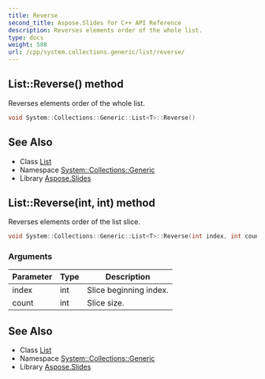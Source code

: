 ```yaml
---
title: Reverse
second_title: Aspose.Slides for C++ API Reference
description: Reverses elements order of the whole list.
type: docs
weight: 508
url: /cpp/system.collections.generic/list/reverse/
---
```

## List::Reverse() method


Reverses elements order of the whole list.

```cpp
void System::Collections::Generic::List<T>::Reverse()
```

## See Also

* Class [List](../)
* Namespace [System::Collections::Generic](../../)
* Library [Aspose.Slides](../../../)
## List::Reverse(int, int) method


Reverses elements order of the list slice.

```cpp
void System::Collections::Generic::List<T>::Reverse(int index, int count)
```


### Arguments

| Parameter | Type | Description |
| --- | --- | --- |
| index | int | Slice beginning index. |
| count | int | Slice size. |

## See Also

* Class [List](../)
* Namespace [System::Collections::Generic](../../)
* Library [Aspose.Slides](../../../)
